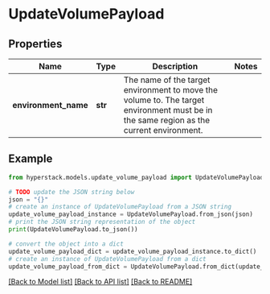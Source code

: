 # UpdateVolumePayload


## Properties

Name | Type | Description | Notes
------------ | ------------- | ------------- | -------------
**environment_name** | **str** | The name of the target environment to move the volume to. The target environment must be in the same region as the current environment. | 

## Example

```python
from hyperstack.models.update_volume_payload import UpdateVolumePayload

# TODO update the JSON string below
json = "{}"
# create an instance of UpdateVolumePayload from a JSON string
update_volume_payload_instance = UpdateVolumePayload.from_json(json)
# print the JSON string representation of the object
print(UpdateVolumePayload.to_json())

# convert the object into a dict
update_volume_payload_dict = update_volume_payload_instance.to_dict()
# create an instance of UpdateVolumePayload from a dict
update_volume_payload_from_dict = UpdateVolumePayload.from_dict(update_volume_payload_dict)
```
[[Back to Model list]](../README.md#documentation-for-models) [[Back to API list]](../README.md#documentation-for-api-endpoints) [[Back to README]](../README.md)


